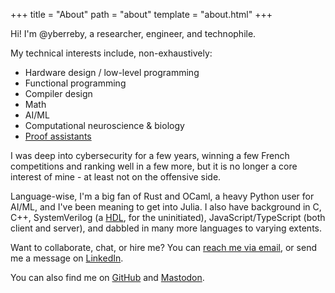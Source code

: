 +++
title = "About"
path = "about"
template = "about.html"
+++

Hi! I'm @yberreby, a researcher, engineer, and technophile.


My technical interests include, non-exhaustively:

- Hardware design / low-level programming
- Functional programming
- Compiler design
- Math
- AI/ML
- Computational neuroscience & biology
- [Proof assistants](https://en.wikipedia.org/wiki/Proof_assistant)

I was deep into cybersecurity for a few years, winning a few French competitions and ranking well in a few more, but it is no longer a core interest of mine - at least not on the offensive side.

Language-wise, I'm a big fan of Rust and OCaml, a heavy Python user for AI/ML, and I've been meaning to get into Julia. I also have background in C, C++, SystemVerilog (a [HDL](https://en.wikipedia.org/wiki/Hardware_description_language), for the uninitiated), JavaScript/TypeScript (both client and server), and dabbled in many more languages to varying extents. 

Want to collaborate, chat, or hire me? You can [reach me via email](mailto:me@yberreby.com), or send me a message on [LinkedIn](https://www.linkedin.com/in/yberreby/).

You can also find me on [GitHub](https://github.com/yberreby/) and [Mastodon](https://masto.ai/).
